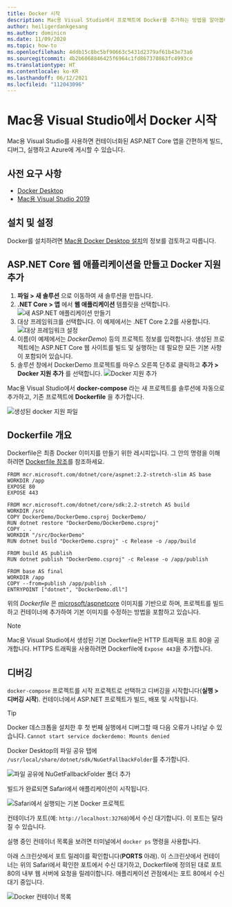```yaml
---
title: Docker 시작
description: Mac용 Visual Studio에서 프로젝트에 Docker를 추가하는 방법을 알아봅니다.
author: heiligerdankgesang
ms.author: dominicn
ms.date: 11/09/2020
ms.topic: how-to
ms.openlocfilehash: 4ddb15c8bc5bf90663c5431d2379af61b43e73a6
ms.sourcegitcommit: 4b2b6068846425f6964c1fd867370863fc4993ce
ms.translationtype: HT
ms.contentlocale: ko-KR
ms.lasthandoff: 06/12/2021
ms.locfileid: "112043096"
---
```

# <a name="get-started-with-docker-in-visual-studio-for-mac"></a>Mac용 Visual Studio에서 Docker 시작

Mac용 Visual Studio를 사용하면 컨테이너화된 ASP.NET Core 앱을 간편하게 빌드, 디버그, 실행하고 Azure에 게시할 수 있습니다.

## <a name="prerequisites"></a>사전 요구 사항

* [Docker Desktop](https://hub.docker.com/editions/community/docker-ce-desktop-mac)
* [Mac용 Visual Studio 2019](https://visualstudio.microsoft.com/vs/mac)

## <a name="installation-and-setup"></a>설치 및 설정

Docker를 설치하려면 [Mac용 Docker Desktop 설치](https://docs.docker.com/docker-for-mac/install/)의 정보를 검토하고 따릅니다.

## <a name="creating-an-aspnet-core-web-application-and-adding-docker-support"></a>ASP.NET Core 웹 애플리케이션을 만들고 Docker 지원 추가

1. **파일 > 새 솔루션** 으로 이동하여 새 솔루션을 만듭니다.
1. **.NET Core > 앱** 에서 **웹 애플리케이션** 템플릿을 선택합니다. ![새 ASP.NET 애플리케이션 만들기](media/docker-quickstart-1.png)
1. 대상 프레임워크를 선택합니다. 이 예제에서는 .NET Core 2.2를 사용합니다. ![대상 프레임워크 설정](media/docker-quickstart-2.png)
1. 이름(이 예제에서는 _DockerDemo_) 등의 프로젝트 정보를 입력합니다. 생성된 프로젝트에는 ASP.NET Core 웹 사이트를 빌드 및 실행하는 데 필요한 모든 기본 사항이 포함되어 있습니다.
1. 솔루션 창에서 DockerDemo 프로젝트를 마우스 오른쪽 단추로 클릭하고 **추가 > Docker 지원 추가** 를 선택합니다. ![Docker 지원 추가](media/docker-quickstart-3.png)

Mac용 Visual Studio에서 **docker-compose** 라는 새 프로젝트를 솔루션에 자동으로 추가하고, 기존 프로젝트에 **Dockerfile** 을 추가합니다.

![생성된 docker 지원 파일](media/docker-quickstart-4.png)

## <a name="dockerfile-overview"></a>Dockerfile 개요

Dockerfile은 최종 Docker 이미지를 만들기 위한 레시피입니다. 그 안의 명령을 이해하려면 [Dockerfile 참조](https://docs.docker.com/engine/reference/builder/)를 참조하세요.

```
FROM mcr.microsoft.com/dotnet/core/aspnet:2.2-stretch-slim AS base
WORKDIR /app
EXPOSE 80
EXPOSE 443

FROM mcr.microsoft.com/dotnet/core/sdk:2.2-stretch AS build
WORKDIR /src
COPY DockerDemo/DockerDemo.csproj DockerDemo/
RUN dotnet restore "DockerDemo/DockerDemo.csproj"
COPY . .
WORKDIR "/src/DockerDemo"
RUN dotnet build "DockerDemo.csproj" -c Release -o /app/build

FROM build AS publish
RUN dotnet publish "DockerDemo.csproj" -c Release -o /app/publish

FROM base AS final
WORKDIR /app
COPY --from=publish /app/publish .
ENTRYPOINT ["dotnet", "DockerDemo.dll"]
```

위의 *Dockerfile* 은 [microsoft/aspnetcore](https://hub.docker.com/r/microsoft/aspnetcore/) 이미지를 기반으로 하며, 프로젝트를 빌드하고 컨테이너에 추가하여 기본 이미지를 수정하는 방법을 포함하고 있습니다.

> [!NOTE]
> Mac용 Visual Studio에서 생성된 기본 Dockerfile은 HTTP 트래픽용 포트 80을 공개합니다. HTTPS 트래픽을 사용하려면 Dockerfile에 `Expose 443`을 추가합니다.

## <a name="debugging"></a>디버깅

`docker-compose` 프로젝트를 시작 프로젝트로 선택하고 디버깅을 시작합니다(**실행 > 디버깅 시작**). 컨테이너에서 ASP.NET 프로젝트가 빌드, 배포 및 시작됩니다.

> [!TIP]
> Docker 데스크톱을 설치한 후 첫 번째 실행에서 디버그할 때 다음 오류가 나타날 수 있습니다. `Cannot start service dockerdemo: Mounts denied`
>
> Docker Desktop의 파일 공유 탭에 `/usr/local/share/dotnet/sdk/NuGetFallbackFolder`를 추가합니다.
>
> ![파일 공유에 NuGetFallbackFolder 폴더 추가](media/docker-quickstart-5.png)

빌드가 완료되면 Safari에서 애플리케이션이 시작됩니다.

![Safari에서 실행되는 기본 Docker 프로젝트](media/docker-quickstart-6.png)

컨테이너가 포트(예: `http://localhost:32768`)에서 수신 대기합니다. 이 포트는 달라질 수 있습니다.

실행 중인 컨테이너 목록을 보려면 터미널에서 `docker ps` 명령을 사용합니다.

아래 스크린샷에서 포트 릴레이를 확인합니다(**PORTS** 아래). 이 스크린샷에서 컨테이너는 위의 Safari에서 확인한 포트에서 수신 대기하고, Dockerfile에 정의된 대로 포트 80의 내부 웹 서버에 요청을 릴레이합니다. 애플리케이션 관점에서는 포트 80에서 수신 대기 중입니다.

![Docker 컨테이너 목록](media/docker-quickstart-7.png)
